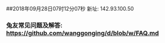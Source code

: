 ##2018年09月28日07时12分07秒 新址: 142.93.100.50
### 兔友常见问题及解答: https://github.com/wanggonging/d/blob/w/FAQ.md
